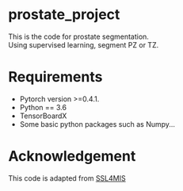 # prostate_project   

This is the code for prostate segmentation.     
Using supervised learning, segment PZ or TZ.   

# Requirements       
- Pytorch version >=0.4.1.     
- Python == 3.6     
- TensorBoardX    
- Some basic python packages such as Numpy...     

# Acknowledgement     
This code is adapted from [SSL4MIS](https://github.com/HiLab-git/SSL4MIS/tree/master/code)
